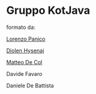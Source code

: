 # Gruppo KotJava

formato da:

[Lorenzo Panico](https://github.com/872986Lorenzo)

[Diolen Hysenaj](https://github.com/diolenf)

[Matteo De Col](https://github.com/MatteoDeCol)

Davide Favaro

Daniele De Battista



